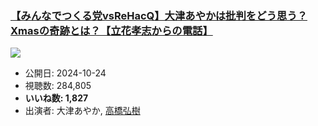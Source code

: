### [【みんなでつくる党vsReHacQ】大津あやかは批判をどう思う？Xmasの奇跡とは？【立花孝志からの電話】](https://www.youtube.com/watch?v=RxrfA37bjq4)
[![](https://img.youtube.com/vi/RxrfA37bjq4/sddefault.jpg)](https://www.youtube.com/watch?v=RxrfA37bjq4)
-   公開日: 2024-10-24
-   視聴数: 284,805
-   **いいね数: 1,827**
-   出演者: 大津あやか, [高橋弘樹](/rehacq_fan/people/高橋弘樹 "wikilink")
